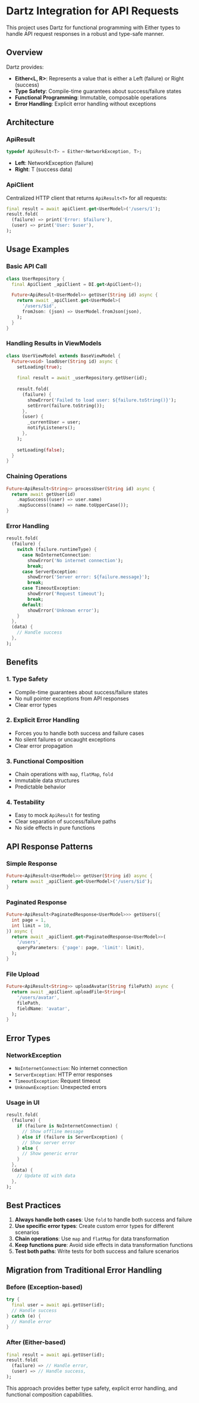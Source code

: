 # Dartz Integration for API Requests

This project uses Dartz for functional programming with Either types to handle API request responses in a robust and type-safe manner.

## Overview

Dartz provides:
- **Either<L, R>**: Represents a value that is either a Left (failure) or Right (success)
- **Type Safety**: Compile-time guarantees about success/failure states
- **Functional Programming**: Immutable, composable operations
- **Error Handling**: Explicit error handling without exceptions

## Architecture

### ApiResult<T>
```dart
typedef ApiResult<T> = Either<NetworkException, T>;
```
- **Left**: NetworkException (failure)
- **Right**: T (success data)

### ApiClient
Centralized HTTP client that returns `ApiResult<T>` for all requests:
```dart
final result = await apiClient.get<UserModel>('/users/1');
result.fold(
  (failure) => print('Error: $failure'),
  (user) => print('User: $user'),
);
```

## Usage Examples

### Basic API Call
```dart
class UserRepository {
  final ApiClient _apiClient = DI.get<ApiClient>();

  Future<ApiResult<UserModel>> getUser(String id) async {
    return await _apiClient.get<UserModel>(
      '/users/$id',
      fromJson: (json) => UserModel.fromJson(json),
    );
  }
}
```

### Handling Results in ViewModels
```dart
class UserViewModel extends BaseViewModel {
  Future<void> loadUser(String id) async {
    setLoading(true);
    
    final result = await _userRepository.getUser(id);
    
    result.fold(
      (failure) {
        showError('Failed to load user: ${failure.toString()}');
        setError(failure.toString());
      },
      (user) {
        _currentUser = user;
        notifyListeners();
      },
    );
    
    setLoading(false);
  }
}
```

### Chaining Operations
```dart
Future<ApiResult<String>> processUser(String id) async {
  return await getUser(id)
    .mapSuccess((user) => user.name)
    .mapSuccess((name) => name.toUpperCase());
}
```

### Error Handling
```dart
result.fold(
  (failure) {
    switch (failure.runtimeType) {
      case NoInternetConnection:
        showError('No internet connection');
        break;
      case ServerException:
        showError('Server error: ${failure.message}');
        break;
      case TimeoutException:
        showError('Request timeout');
        break;
      default:
        showError('Unknown error');
    }
  },
  (data) {
    // Handle success
  },
);
```

## Benefits

### 1. Type Safety
- Compile-time guarantees about success/failure states
- No null pointer exceptions from API responses
- Clear error types

### 2. Explicit Error Handling
- Forces you to handle both success and failure cases
- No silent failures or uncaught exceptions
- Clear error propagation

### 3. Functional Composition
- Chain operations with `map`, `flatMap`, `fold`
- Immutable data structures
- Predictable behavior

### 4. Testability
- Easy to mock `ApiResult` for testing
- Clear separation of success/failure paths
- No side effects in pure functions

## API Response Patterns

### Simple Response
```dart
Future<ApiResult<UserModel>> getUser(String id) async {
  return await _apiClient.get<UserModel>('/users/$id');
}
```

### Paginated Response
```dart
Future<ApiResult<PaginatedResponse<UserModel>>> getUsers({
  int page = 1,
  int limit = 10,
}) async {
  return await _apiClient.get<PaginatedResponse<UserModel>>(
    '/users',
    queryParameters: {'page': page, 'limit': limit},
  );
}
```

### File Upload
```dart
Future<ApiResult<String>> uploadAvatar(String filePath) async {
  return await _apiClient.uploadFile<String>(
    '/users/avatar',
    filePath,
    fieldName: 'avatar',
  );
}
```

## Error Types

### NetworkException
- `NoInternetConnection`: No internet connection
- `ServerException`: HTTP error responses
- `TimeoutException`: Request timeout
- `UnknownException`: Unexpected errors

### Usage in UI
```dart
result.fold(
  (failure) {
    if (failure is NoInternetConnection) {
      // Show offline message
    } else if (failure is ServerException) {
      // Show server error
    } else {
      // Show generic error
    }
  },
  (data) {
    // Update UI with data
  },
);
```

## Best Practices

1. **Always handle both cases**: Use `fold` to handle both success and failure
2. **Use specific error types**: Create custom error types for different scenarios
3. **Chain operations**: Use `map` and `flatMap` for data transformation
4. **Keep functions pure**: Avoid side effects in data transformation functions
5. **Test both paths**: Write tests for both success and failure scenarios

## Migration from Traditional Error Handling

### Before (Exception-based)
```dart
try {
  final user = await api.getUser(id);
  // Handle success
} catch (e) {
  // Handle error
}
```

### After (Either-based)
```dart
final result = await api.getUser(id);
result.fold(
  (failure) => // Handle error,
  (user) => // Handle success,
);
```

This approach provides better type safety, explicit error handling, and functional composition capabilities.
